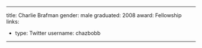 ---
title: Charlie Brafman
gender: male
graduated: 2008
award: Fellowship
links:
  - type: Twitter
    username: chazbobb
  ---

